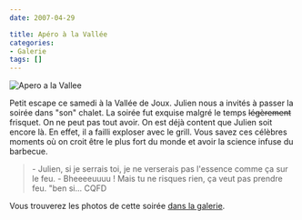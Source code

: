 ```yaml
---
date: 2007-04-29

title: Apéro à la Vallée
categories:
- Galerie
tags: []
---
```

<img src="https://dlgjp9x71cipk.cloudfront.net/2007/04/aperoalavallee.JPG" alt="Apero a la Vallee" />

Petit escape ce samedi à la Vallée de Joux. Julien nous a invités à passer la soirée dans "son" chalet. La soirée fut exquise malgré le temps <strike>légèrement</strike> frisquet. On ne peut pas tout avoir. On est déjà content que Julien soit encore là. En effet, il a failli exploser avec le grill. Vous savez ces célèbres moments où on croit être le plus fort du monde et avoir la science infuse du barbecue.
<blockquote>- Julien, si je serrais toi, je ne verserais pas l'essence comme ça sur le feu.
- Bheeeeuuuu ! Mais tu ne risques rien, ça veut pas prendre feu.
"ben si... CQFD</blockquote>
Vous trouverez les photos de cette soirée <a href="https://alienlebarge.ch/picsengine/#album=4" title="Les photos de la Vallée">dans la galerie</a>.
